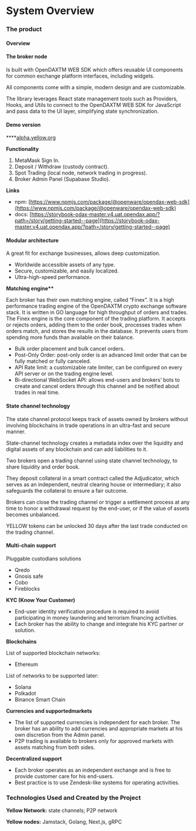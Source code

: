 # System Overview

### The product <a href="#_qrz16kmo4nrn" id="_qrz16kmo4nrn"></a>

#### Overview[​](https://www.yellow.org/docs/litepaper/product#overview) <a href="#_9lqr4nsnpms7" id="_9lqr4nsnpms7"></a>

#### **The broker node** <a href="#_88o83bna5dhs" id="_88o83bna5dhs"></a>

Is built with OpenDAXTM WEB SDK which offers reusable UI components for common exchange platform interfaces, including widgets.

All components come with a simple, modern design and are customizable.

The library leverages React state management tools such as Providers, Hooks, and Utils to connect to the OpenDAXTM WEB SDK for JavaScript and pass data to the UI layer, simplifying state synchronization.

#### **Demo version** <a href="#_thuljtxfvgkg" id="_thuljtxfvgkg"></a>

****[alpha.yellow.org](http://alpha.yellow.org)

**Functionality**

1. MetaMask Sign In.
2. Deposit / Withdraw (custody contract).
3. Spot Trading (local node, network trading in progress).
4. Broker Admin Panel (Supabase Studio).

**Links**

* npm: [https://www.npmjs.com/package/@openware/opendax-web-sdk](https://www.npmjs.com/package/@openware/opendax-web-sdk)
* docs: [https://storybook-odax-master.v4.uat.opendax.app/?path=/story/getting-started--page](https://storybook-odax-master.v4.uat.opendax.app/?path=/story/getting-started--page)

#### Modular architecture&#x20;

A great fit for exchange businesses, allows deep customization.

* Worldwide accessible assets of any type.
* Secure, customizable, and easily localized.
* Ultra-high-speed performance.

**Matching engine\*\***[**​**](https://www.yellow.org/docs/litepaper/product#matching-engine)

Each broker has their own matching engine, called “Finex”. It is a high performance trading engine of the OpenDAXTM crypto exchange software stack. It is written in GO language for high throughput of orders and trades. The Finex engine is the core component of the trading platform. It accepts or rejects orders, adding them to the order book, processes trades when orders match, and stores the results in the database. It prevents users from spending more funds than available on their balance.

* Bulk order placement and bulk cancel orders.
* Post-Only Order: post-only order is an advanced limit order that can be fully matched or fully canceled.
* API Rate limit: a customizable rate limiter, can be configured on every API server or on the trading engine level.
* Bi-directional WebSocket API: allows end-users and brokers’ bots to create and cancel orders through this channel and be notified about trades in real time.

#### State channel technology <a href="#_gxnel8rqtpbo" id="_gxnel8rqtpbo"></a>

The state channel protocol keeps track of assets owned by brokers without involving blockchains in trade operations in an ultra-fast and secure manner.

State-channel technology creates a metadata index over the liquidity and digital assets of any blockchain and can add liabilities to it.

Two brokers open a trading channel using state channel technology, to share liquidity and order book.

They deposit collateral in a smart contract called the Adjudicator, which serves as an independent, neutral clearing house or intermediary; it also safeguards the collateral to ensure a fair outcome.

Brokers can close the trading channel or trigger a settlement process at any time to honor a withdrawal request by the end-user, or if the value of assets becomes unbalanced.

YELLOW tokens can be unlocked 30 days after the last trade conducted on the trading channel.

#### Multi-chain support <a href="#_o8p3zt8mxh94" id="_o8p3zt8mxh94"></a>

Pluggable custodians solutions

* Qredo
* Gnosis safe
* Cobo
* Fireblocks

**KYC (Know Your Customer)**

* End-user identity verification procedure is required to avoid participating in money laundering and terrorism financing activities.
* Each broker has the ability to change and integrate his KYC partner or solution.

**Blockchains**[**​**](https://www.yellow.org/docs/litepaper/product#blockchains)

List of supported blockchain networks:

* Ethereum

List of networks to be supported later:

* Solana
* Polkadot
* Binance Smart Chain

**Currencies and supported**[**​**](https://www.yellow.org/docs/litepaper/product#currencies-and-markets-supported) **markets**

* The list of supported currencies is independent for each broker. The broker has an ability to add currencies and appropriate markets at his own discretion from the Admin panel.
* P2P trading is available to brokers only for approved markets with assets matching from both sides.

**Decentralized support**[**​**](https://www.yellow.org/docs/litepaper/product#decentralized-support)

* Each broker operates as an independent exchange and is free to provide customer care for his end-users.
* Best practice is to use Zendesk-like systems for operating activities.

### **Technologies Used and Created by the Project** <a href="#_5c6uz4n9qot6" id="_5c6uz4n9qot6"></a>

**Yellow Network:** state channels; P2P network

**Yellow nodes:** Jamstack, Golang, Next.js, gRPC
